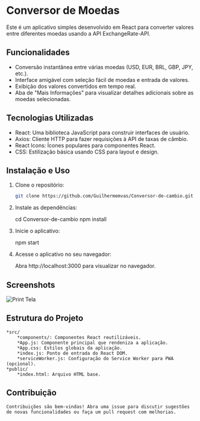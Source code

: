 # Conversor de Moedas

Este é um aplicativo simples desenvolvido em React para converter valores entre diferentes moedas usando a API ExchangeRate-API.

## Funcionalidades

- Conversão instantânea entre várias moedas (USD, EUR, BRL, GBP, JPY, etc.).
- Interface amigável com seleção fácil de moedas e entrada de valores.
- Exibição dos valores convertidos em tempo real.
- Aba de "Mais Informações" para visualizar detalhes adicionais sobre as moedas selecionadas.

## Tecnologias Utilizadas

- React: Uma biblioteca JavaScript para construir interfaces de usuário.
- Axios: Cliente HTTP para fazer requisições à API de taxas de câmbio.
- React Icons: Ícones populares para componentes React.
- CSS: Estilização básica usando CSS para layout e design.

## Instalação e Uso

1. Clone o repositório:

   ```bash
   git clone https://github.com/Guilhermemvas/Conversor-de-cambio.git

2. Instale as dependências:

    cd Conversor-de-cambio
    npm install

3. Inicie o aplicativo:

    npm start

4. Acesse o aplicativo no seu navegador:

    Abra http://localhost:3000 para visualizar no navegador.

## Screenshots


![Print Tela](https://github.com/Guilhermemvas/Conversor-de-cambio/issues/1#issue-2396597848)


## Estrutura do Projeto

    *src/
        *components/: Componentes React reutilizáveis.
        *App.js: Componente principal que rendeniza a aplicação.
        *App.css: Estilos globais da aplicação.
        *index.js: Ponto de entrada do React DOM.
        *serviceWorker.js: Configuração do Service Worker para PWA (opcional).
    *public/
        *index.html: Arquivo HTML base.

## Contribuição

    Contribuições são bem-vindas! Abra uma issue para discutir sugestões de novas funcionalidades ou faça um pull request com melhorias.




